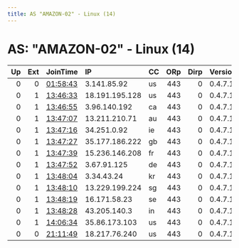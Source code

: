 ```yaml
---
title: AS "AMAZON-02" - Linux (14)
---
```


# AS: "AMAZON-02" - Linux (14)

|   Up |   Ext | JoinTime                                                                                              | IP             | CC   |   ORp |   Dirp | Version   | Contact                   | Nickname        |   eFamMembers |
|-----:|------:|:------------------------------------------------------------------------------------------------------|:---------------|:-----|------:|-------:|:----------|:--------------------------|:----------------|--------------:|
|    0 |     0 | [01:58:43](https://nusenu.github.io/OrNetStats/w/relay/FFAC7681529A93F2AE53AAEB66A05E0B44DED4BA.html) | 3.141.85.92    | us   |   443 |      0 | 0.4.7.10  | cheery.zone5993@fastmail. | awst4gtorrelay2 |             1 |
|    0 |     1 | [13:46:33](https://nusenu.github.io/OrNetStats/w/relay/84A36D8E1059F9BDA40C76D74B8943DF357016BF.html) | 18.191.195.128 | us   |   443 |      0 | 0.4.7.10  | your@e-mail               | ohRelay         |             1 |
|    0 |     1 | [13:46:55](https://nusenu.github.io/OrNetStats/w/relay/B75830E39513C8257B3D3B0DD21A6D0083E1D477.html) | 3.96.140.192   | ca   |   443 |      0 | 0.4.7.10  | your@e-mail               | seRelay         |             1 |
|    0 |     1 | [13:47:07](https://nusenu.github.io/OrNetStats/w/relay/151BABE3B0204AEC6D562F7626E22DEFC3765EAE.html) | 13.211.210.71  | au   |   443 |      0 | 0.4.7.10  | your@e-mail               | asRelay         |             1 |
|    0 |     1 | [13:47:16](https://nusenu.github.io/OrNetStats/w/relay/6B5A1E7D8B7F31C7AFE46417BB771E671977476C.html) | 34.251.0.92    | ie   |   443 |      0 | 0.4.7.10  | your@e-mail               | irRelay         |             1 |
|    0 |     1 | [13:47:27](https://nusenu.github.io/OrNetStats/w/relay/4F6FD268AA969C3E5B36D6222274CC5CA4D46AD7.html) | 35.177.186.222 | gb   |   443 |      0 | 0.4.7.10  | your@e-mail               | ukRelay         |             1 |
|    0 |     1 | [13:47:39](https://nusenu.github.io/OrNetStats/w/relay/BF98E2067139B0A0EAACD914081581C1F953E99D.html) | 15.236.146.208 | fr   |   443 |      0 | 0.4.7.10  | your@e-mail               | frRelay         |             1 |
|    0 |     1 | [13:47:52](https://nusenu.github.io/OrNetStats/w/relay/FCB1A24B39EA1DD2A908BC7CC45EE039B8D7EF5D.html) | 3.67.91.125    | de   |   443 |      0 | 0.4.7.10  | your@e-mail               | myNiceRelay     |             1 |
|    0 |     1 | [13:48:04](https://nusenu.github.io/OrNetStats/w/relay/91245CA1B55E9CF2967C0BA09004797D9907CC4C.html) | 3.34.43.24     | kr   |   443 |      0 | 0.4.7.10  | your@e-mail               | krRelay         |             1 |
|    0 |     1 | [13:48:10](https://nusenu.github.io/OrNetStats/w/relay/3617D23D27999C93285B3874F886FA324AA17DB2.html) | 13.229.199.224 | sg   |   443 |      0 | 0.4.7.10  | your@e-mail               | sgRelay         |             1 |
|    0 |     1 | [13:48:19](https://nusenu.github.io/OrNetStats/w/relay/7D3571CD738722B9F8553BBBDA19774FE8D229FB.html) | 16.171.58.23   | se   |   443 |      0 | 0.4.7.10  | your@e-mail               | seRelay         |             1 |
|    0 |     1 | [13:48:28](https://nusenu.github.io/OrNetStats/w/relay/0AF8A6EC30BCD017D99A1C5AA53FECD0096B16B1.html) | 43.205.140.3   | in   |   443 |      0 | 0.4.7.10  | your@e-mail               | mbRelay         |             1 |
|    0 |     1 | [14:06:34](https://nusenu.github.io/OrNetStats/w/relay/5E9596A13B2BEEA04DC857E6D88BEE99C59E967E.html) | 35.86.173.103  | us   |   443 |      0 | 0.4.7.10  | your@e-mail               | oreRelay        |             1 |
|    0 |     0 | [21:11:49](https://nusenu.github.io/OrNetStats/w/relay/0F198A7333B884782B77DA8FA26E4F6EB0F6F5E5.html) | 18.217.76.240  | us   |   443 |      0 | 0.4.7.10  | cheery.zone5993@fastmail. | awst4gtorrelay3 |             1 |
